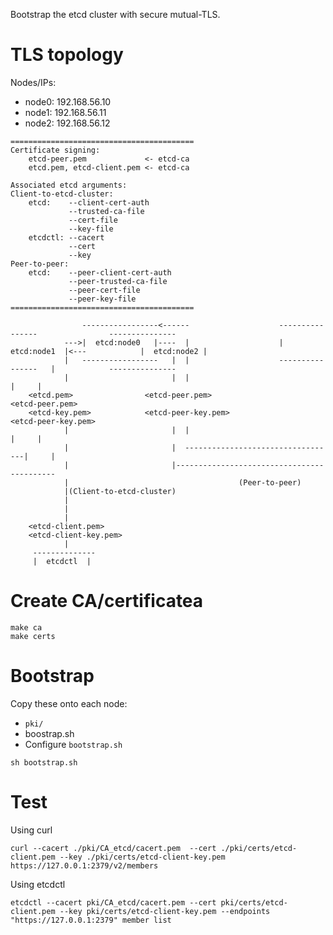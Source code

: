 Bootstrap the etcd cluster with secure mutual-TLS. 

# TLS topology

Nodes/IPs:

- node0: 192.168.56.10
- node1: 192.168.56.11
- node2: 192.168.56.12

```
=========================================
Certificate signing:
    etcd-peer.pem             <- etcd-ca
    etcd.pem, etcd-client.pem <- etcd-ca

Associated etcd arguments:
Client-to-etcd-cluster:
    etcd:    --client-cert-auth 
             --trusted-ca-file 
             --cert-file 
             --key-file
    etcdctl: --cacert
             --cert
             --key
Peer-to-peer:
    etcd:    --peer-client-cert-auth
             --peer-trusted-ca-file
             --peer-cert-file
             --peer-key-file
=========================================

                -----------------<------                    ----------------                ---------------
            --->|  etcd:node0   |----  |                    |  etcd:node1  |<---            |  etcd:node2 |
            |   -----------------   |  |                    ----------------   |            ---------------
            |                       |  |                                 |     |
    <etcd.pem>	              <etcd-peer.pem>                        <etcd-peer.pem>
    <etcd-key.pem>            <etcd-peer-key.pem>                    <etcd-peer-key.pem>
            |                       |  |                                 |     |
            |                       |  ----------------------------------|     |
            |                       |-------------------------------------------
            |					                   (Peer-to-peer)
            |(Client-to-etcd-cluster)
            |
            |
            |
    <etcd-client.pem>
    <etcd-client-key.pem>
			|
     --------------
     |	etcdctl  |

```

# Create CA/certificatea

```Shell=
make ca
make certs
```

# Bootstrap

Copy these onto each node:

- `pki/`
- boostrap.sh
- Configure `bootstrap.sh`

```
sh bootstrap.sh
```

# Test

Using curl

```shell=
curl --cacert ./pki/CA_etcd/cacert.pem  --cert ./pki/certs/etcd-client.pem --key ./pki/certs/etcd-client-key.pem https://127.0.0.1:2379/v2/members
```

Using etcdctl

```
etcdctl --cacert pki/CA_etcd/cacert.pem --cert pki/certs/etcd-client.pem --key pki/certs/etcd-client-key.pem --endpoints "https://127.0.0.1:2379" member list
```
